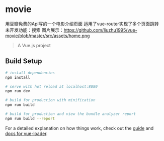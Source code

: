 # movie

用豆瓣免费的Api写的一个电影介绍页面 运用了vue-router实现了多个页面跳转
未开发功能：搜索
图片展示：https://github.com/liuzhu1995/vue-movie/blob/master/src/assets/home.png
> A Vue.js project

## Build Setup

``` bash
# install dependencies
npm install

# serve with hot reload at localhost:8080
npm run dev

# build for production with minification
npm run build

# build for production and view the bundle analyzer report
npm run build --report
```

For a detailed explanation on how things work, check out the [guide](http://vuejs-templates.github.io/webpack/) and [docs for vue-loader](http://vuejs.github.io/vue-loader).
